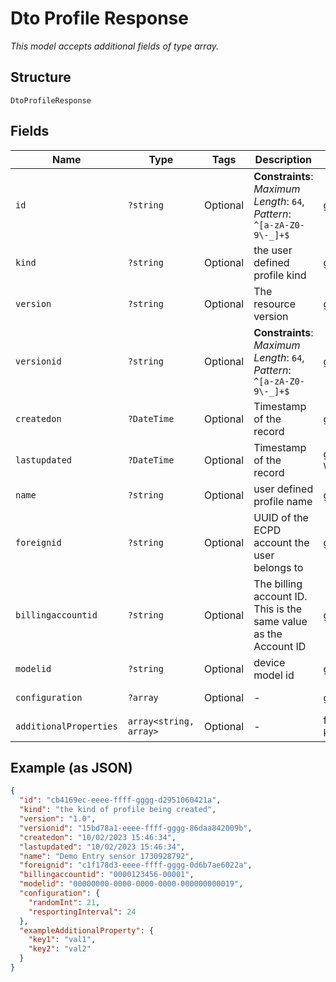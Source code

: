 
# Dto Profile Response

*This model accepts additional fields of type array.*

## Structure

`DtoProfileResponse`

## Fields

| Name | Type | Tags | Description | Getter | Setter |
|  --- | --- | --- | --- | --- | --- |
| `id` | `?string` | Optional | **Constraints**: *Maximum Length*: `64`, *Pattern*: `^[a-zA-Z0-9\-_]+$` | getId(): ?string | setId(?string id): void |
| `kind` | `?string` | Optional | the user defined profile kind | getKind(): ?string | setKind(?string kind): void |
| `version` | `?string` | Optional | The resource version | getVersion(): ?string | setVersion(?string version): void |
| `versionid` | `?string` | Optional | **Constraints**: *Maximum Length*: `64`, *Pattern*: `^[a-zA-Z0-9\-_]+$` | getVersionid(): ?string | setVersionid(?string versionid): void |
| `createdon` | `?DateTime` | Optional | Timestamp of the record | getCreatedon(): ?\DateTime | setCreatedon(?\DateTime createdon): void |
| `lastupdated` | `?DateTime` | Optional | Timestamp of the record | getLastupdated(): ?\DateTime | setLastupdated(?\DateTime lastupdated): void |
| `name` | `?string` | Optional | user defined profile name | getName(): ?string | setName(?string name): void |
| `foreignid` | `?string` | Optional | UUID of the ECPD account the user belongs to | getForeignid(): ?string | setForeignid(?string foreignid): void |
| `billingaccountid` | `?string` | Optional | The billing account ID. This is the same value as the Account ID | getBillingaccountid(): ?string | setBillingaccountid(?string billingaccountid): void |
| `modelid` | `?string` | Optional | device model id | getModelid(): ?string | setModelid(?string modelid): void |
| `configuration` | `?array` | Optional | - | getConfiguration(): ?array | setConfiguration(?array configuration): void |
| `additionalProperties` | `array<string, array>` | Optional | - | findAdditionalProperty(string key): array | additionalProperty(string key, array value): void |

## Example (as JSON)

```json
{
  "id": "cb4169ec-eeee-ffff-gggg-d2951060421a",
  "kind": "the kind of profile being created",
  "version": "1.0",
  "versionid": "15bd78a1-eeee-ffff-gggg-86daa842009b",
  "createdon": "10/02/2023 15:46:34",
  "lastupdated": "10/02/2023 15:46:34",
  "name": "Demo Entry sensor 1730928792",
  "foreignid": "c1f178d3-eeee-ffff-gggg-0d6b7ae6022a",
  "billingaccountid": "0000123456-00001",
  "modelid": "00000000-0000-0000-0000-000000000019",
  "configuration": {
    "randomInt": 21,
    "resportingInterval": 24
  },
  "exampleAdditionalProperty": {
    "key1": "val1",
    "key2": "val2"
  }
}
```


